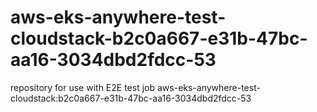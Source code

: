 # aws-eks-anywhere-test-cloudstack-b2c0a667-e31b-47bc-aa16-3034dbd2fdcc-53
repository for use with E2E test job aws-eks-anywhere-test-cloudstack:b2c0a667-e31b-47bc-aa16-3034dbd2fdcc-53
